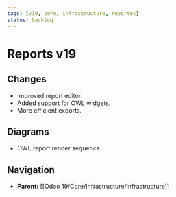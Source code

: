 ```yaml
---
tags: [v19, core, infrastructure, reportes]
status: backlog
---
```

# Reports v19

## Changes
- Improved report editor.
- Added support for OWL widgets.
- More efficient exports.

## Diagrams
- OWL report render sequence.






## Navigation
- **Parent:** [[Odoo 19/Core/Infrastructure/Infrastructure]]
